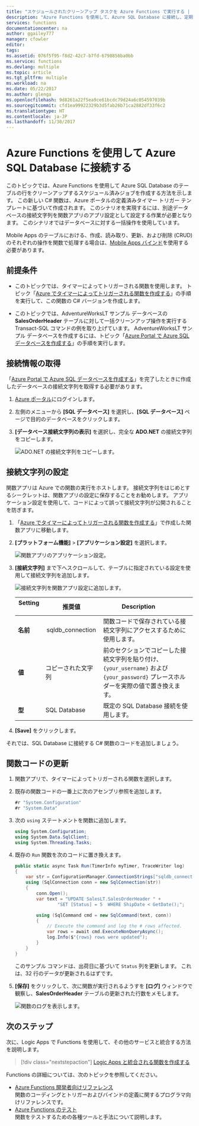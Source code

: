 ```yaml
---
title: "スケジュールされたクリーンアップ タスクを Azure Functions で実行する | Microsoft Docs"
description: "Azure Functions を使用して、Azure SQL Database に接続し、定期的に行をクリーンアップするタスクをスケジュールします。"
services: functions
documentationcenter: na
author: ggailey777
manager: cfowler
editor: 
tags: 
ms.assetid: 076f5f95-f8d2-42c7-b7fd-6798856ba0bb
ms.service: functions
ms.devlang: multiple
ms.topic: article
ms.tgt_pltfrm: multiple
ms.workload: na
ms.date: 05/22/2017
ms.author: glenga
ms.openlocfilehash: 9d8261a22f5ea9ce61bcdc79d24a6c054597039b
ms.sourcegitcommit: cfd1ea99922329b3d5fab26b71ca2882df33f6c2
ms.translationtype: HT
ms.contentlocale: ja-JP
ms.lasthandoff: 11/30/2017
---
```

# <a name="use-azure-functions-to-connect-to-an-azure-sql-database"></a>Azure Functions を使用して Azure SQL Database に接続する
このトピックでは、Azure Functions を使用して Azure SQL Database のテーブルの行をクリーンアップするスケジュール済みジョブを作成する方法を示します。 この新しい C# 関数は、Azure ポータルの定義済みタイマー トリガー テンプレートに基づいて作成されます。 このシナリオを実現するには、別途データベースの接続文字列を関数アプリのアプリ設定として設定する作業が必要となります。 このシナリオではデータベースに対する一括操作を使用しています。 

Mobile Apps のテーブルにおける、作成、読み取り、更新、および削除 (CRUD) のそれぞれの操作を関数で処理する場合は、[Mobile Apps バインド](functions-bindings-mobile-apps.md)を使用する必要があります。

## <a name="prerequisites"></a>前提条件

+ このトピックでは、タイマーによってトリガーされる関数を使用します。 トピック「[Azure でタイマーによってトリガーされる関数を作成する](functions-create-scheduled-function.md)」の手順を実行して、この関数の C# バージョンを作成します。   

+ このトピックでは、AdventureWorksLT サンプル データベースの **SalesOrderHeader** テーブルに対して一括クリーンアップ操作を実行する Transact-SQL コマンドの例を取り上げています。 AdventureWorksLT サンプル データベースを作成するには、トピック「[Azure Portal で Azure SQL データベースを作成する](../sql-database/sql-database-get-started-portal.md)」の手順を実行します。 

## <a name="get-connection-information"></a>接続情報の取得

「[Azure Portal で Azure SQL データベースを作成する](../sql-database/sql-database-get-started-portal.md)」を完了したときに作成したデータベースの接続文字列を取得する必要があります。

1. [Azure ポータル](https://portal.azure.com/)にログインします。
 
3. 左側のメニューから **[SQL データベース]** を選択し、**[SQL データベース]** ページで目的のデータベースをクリックします。

4. **[データベース接続文字列の表示]** を選択し、完全な **ADO.NET** の接続文字列をコピーします。

    ![ADO.NET の接続文字列をコピーします。](./media/functions-scenario-database-table-cleanup/adonet-connection-string.png)

## <a name="set-the-connection-string"></a>接続文字列の設定 

関数アプリは Azure での関数の実行をホストします。 接続文字列をはじめとするシークレットは、関数アプリの設定に保存することをお勧めします。 アプリケーション設定を使用して、コードによって誤って接続文字列が公開されることを防ぎます。 

1. 「[Azure でタイマーによってトリガーされる関数を作成する](functions-create-scheduled-function.md)」で作成した関数アプリに移動します。

2. **[プラットフォーム機能]** > **[アプリケーション設定]** を選択します。
   
    ![関数アプリのアプリケーション設定。](./media/functions-scenario-database-table-cleanup/functions-app-service-settings.png)

2. **[接続文字列]** まで下へスクロールして、テーブルに指定されている設定を使用して接続文字列を追加します。
   
    ![接続文字列を関数アプリ設定に追加します。](./media/functions-scenario-database-table-cleanup/functions-app-service-settings-connection-strings.png)

    | Setting       | 推奨値 | Description             | 
    | ------------ | ------------------ | --------------------- | 
    | **名前**  |  sqldb_connection  | 関数コードで保存されている接続文字列にアクセスするために使用します。    |
    | **値** | コピーされた文字列  | 前のセクションでコピーした接続文字列を貼り付け、`{your_username}` および `{your_password}` プレースホルダーを実際の値で置き換えます。 |
    | **型** | SQL Database | 既定の SQL Database 接続を使用します。 |   

3. **[Save]** をクリックします。

それでは、SQL Database に接続する C# 関数のコードを追加しましょう。

## <a name="update-your-function-code"></a>関数コードの更新

1. 関数アプリで、タイマーによってトリガーされる関数を選択します。
 
3. 既存の関数コードの一番上に次のアセンブリ参照を追加します。

    ```cs
    #r "System.Configuration"
    #r "System.Data"
    ```

3. 次の `using` ステートメントを関数に追加します。
    ```cs
    using System.Configuration;
    using System.Data.SqlClient;
    using System.Threading.Tasks;
    ```

4. 既存の `Run` 関数を次のコードに置き換えます。
    ```cs
    public static async Task Run(TimerInfo myTimer, TraceWriter log)
    {
        var str = ConfigurationManager.ConnectionStrings["sqldb_connection"].ConnectionString;
        using (SqlConnection conn = new SqlConnection(str))
        {
            conn.Open();
            var text = "UPDATE SalesLT.SalesOrderHeader " + 
                    "SET [Status] = 5  WHERE ShipDate < GetDate();";

            using (SqlCommand cmd = new SqlCommand(text, conn))
            {
                // Execute the command and log the # rows affected.
                var rows = await cmd.ExecuteNonQueryAsync();
                log.Info($"{rows} rows were updated");
            }
        }
    }
    ```

    このサンプル コマンドは、出荷日に基づいて `Status` 列を更新します。 これは、32 行のデータが更新されるはずです。

5. **[保存]** をクリックして、次に関数が実行されるようすを **[ログ]** ウィンドウで観察し、**SalesOrderHeader** テーブルの更新された行数をメモします。

    ![関数のログを表示します。](./media/functions-scenario-database-table-cleanup/functions-logs.png)

## <a name="next-steps"></a>次のステップ

次に、Logic Apps で Functions を使用して、その他のサービスと統合する方法を説明します。

> [!div class="nextstepaction"] 
> [Logic Apps と統合される関数を作成する](functions-twitter-email.md)

Functions の詳細については、次のトピックを参照してください。

* [Azure Functions 開発者向けリファレンス](functions-reference.md)  
  関数のコーディングとトリガーおよびバインドの定義に関するプログラマ向けリファレンスです。
* [Azure Functions のテスト](functions-test-a-function.md)  
  関数をテストするための各種ツールと手法について説明します。  
